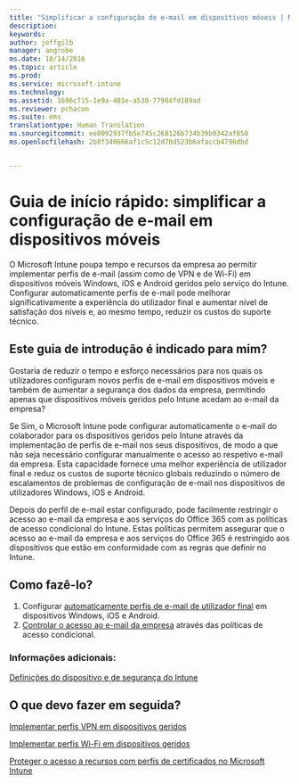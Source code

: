 ```yaml
---
title: "Simplificar a configuração de e-mail em dispositivos móveis | Microsoft Intune"
description: 
keywords: 
author: jeffgilb
manager: angrobe
ms.date: 10/14/2016
ms.topic: article
ms.prod: 
ms.service: microsoft-intune
ms.technology: 
ms.assetid: 1696c715-1e9a-401e-a530-77904fd189ad
ms.reviewer: pchacon
ms.suite: ems
translationtype: Human Translation
ms.sourcegitcommit: ee8092937fb5e745c268126b734b39b9342af850
ms.openlocfilehash: 2b8f340666af1c5c12d70d523b6afaccb4796dbd


---
```


# Guia de início rápido: simplificar a configuração de e-mail em dispositivos móveis
O Microsoft Intune poupa tempo e recursos da empresa ao permitir implementar perfis de e-mail (assim como de VPN e de Wi-Fi) em dispositivos móveis Windows, iOS e Android geridos pelo serviço do Intune. Configurar automaticamente perfis de e-mail pode melhorar significativamente a experiência do utilizador final e aumentar nível de satisfação dos níveis e, ao mesmo tempo, reduzir os custos do suporte técnico.

## Este guia de introdução é indicado para mim?
Gostaria de reduzir o tempo e esforço necessários para nos quais os utilizadores configuram novos perfis de e-mail em dispositivos móveis e também de aumentar a segurança dos dados da empresa, permitindo apenas que dispositivos móveis geridos pelo Intune acedam ao e-mail da empresa?

Se Sim, o Microsoft Intune pode configurar automaticamente o e-mail do colaborador para os dispositivos geridos pelo Intune através da implementação de perfis de e-mail nos seus dispositivos, de modo a que não seja necessário configurar manualmente o acesso ao respetivo e-mail da empresa. Esta capacidade fornece uma melhor experiência de utilizador final e reduz os custos de suporte técnico globais reduzindo o número de escalamentos de problemas de configuração de e-mail nos dispositivos de utilizadores Windows, iOS e Android.

Depois do perfil de e-mail estar configurado, pode facilmente restringir o acesso ao e-mail da empresa e aos serviços do Office 365 com as políticas de acesso condicional do Intune. Estas políticas permitem assegurar que o acesso ao e-mail da empresa e aos serviços do Office 365 é restringido aos dispositivos que estão em conformidade com as regras que definir no Intune.

## Como fazê-lo?
1.  Configurar [automaticamente perfis de e-mail de utilizador final](/intune/deploy-use/configure-access-to-corporate-email-using-email-profiles-with-microsoft-intune) em dispositivos Windows, iOS e Android.
2.  [Controlar o acesso ao e-mail da empresa](/intune/deploy-use/restrict-access-to-email-and-o365-services-with-microsoft-intune) através das políticas de acesso condicional.


### Informações adicionais:
[Definições do dispositivo e de segurança do Intune](/intune/deploy-use/manage-settings-and-features-on-your-devices-with-microsoft-intune-policies)

## O que devo fazer em seguida?
[Implementar perfis VPN em dispositivos geridos](/intune/deploy-use/vpn-connections-in-microsoft-intune)

[Implementar perfis Wi-Fi em dispositivos geridos](/intune/deploy-use/wi-fi-connections-in-microsoft-intune)

[Proteger o acesso a recursos com perfis de certificados no Microsoft Intune](/intune/deploy-use/secure-resource-access-with-certificate-profiles)



<!--HONumber=Oct16_HO3-->


